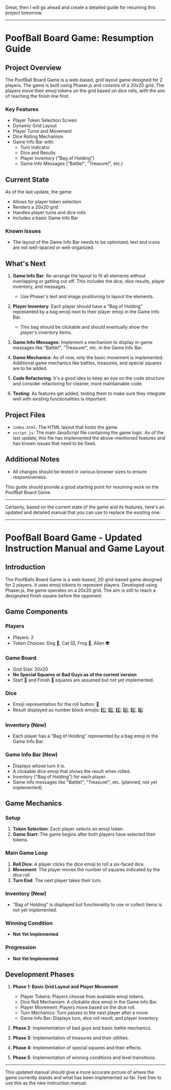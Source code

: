 Great, then I will go ahead and create a detailed guide for resuming this project tomorrow.

---

# PoofBall Board Game: Resumption Guide

## Project Overview

The PoofBall Board Game is a web-based, grid layout game designed for 2 players. The game is built using Phaser.js and consists of a 20x20 grid. The players move their emoji tokens on the grid based on dice rolls, with the aim of reaching the finish line first.

### Key Features

- Player Token Selection Screen
- Dynamic Grid Layout
- Player Turns and Movement
- Dice Rolling Mechanism
- Game Info Bar with:
  - Turn Indicator
  - Dice and Results
  - Player Inventory ("Bag of Holding")
  - Game Info Messages ("Battle!", "Treasure!", etc.)

## Current State

As of the last update, the game:

- Allows for player token selection
- Renders a 20x20 grid
- Handles player turns and dice rolls
- Includes a basic Game Info Bar

### Known Issues

- The layout of the Game Info Bar needs to be optimized; text and icons are not well-spaced or well-organized.
  
## What's Next

1. **Game Info Bar**: Re-arrange the layout to fit all elements without overlapping or getting cut off. This includes the dice, dice results, player inventory, and messages.
   - Use Phaser's text and image positioning to layout the elements.
  
2. **Player Inventory**: Each player should have a "Bag of Holding" represented by a bag emoji next to their player emoji in the Game Info Bar.
   - This bag should be clickable and should eventually show the player's inventory items.

3. **Game Info Messages**: Implement a mechanism to display in-game messages like "Battle!", "Treasure!", etc. in the Game Info Bar.

4. **Game Mechanics**: As of now, only the basic movement is implemented. Additional game mechanics like battles, treasures, and special squares are to be added.

5. **Code Refactoring**: It's a good idea to keep an eye on the code structure and consider refactoring for cleaner, more maintainable code.

6. **Testing**: As features get added, testing them to make sure they integrate well with existing functionalities is important.

## Project Files

- `index.html`: The HTML layout that hosts the game.
- `script.js`: The main JavaScript file containing the game logic. As of the last update, this file has implemented the above-mentioned features and has known issues that need to be fixed.

## Additional Notes

- All changes should be tested in various browser sizes to ensure responsiveness.

This guide should provide a good starting point for resuming work on the PoofBall Board Game.

---

Certainly, based on the current state of the game and its features, here's an updated and detailed manual that you can use to replace the existing one:

---

# PoofBall Board Game - Updated Instruction Manual and Game Layout

## Introduction

The PoofBalls Board Game is a web-based, 2D grid-based game designed for 2 players. It uses emoji tokens to represent players. Developed using Phaser.js, the game operates on a 20x20 grid. The aim is still to reach a designated finish square before the opponent.

## Game Components

### Players

- Players: 2
- Token Choices: Dog 🐶, Cat 🐱, Frog 🐸, Alien 👽

### Game Board

- Grid Size: 20x20
- **No Special Squares or Bad Guys as of the current version**
- Start 🏁 and Finish 🏁 squares are assumed but not yet implemented.

### Dice

- Emoji representation for the roll button: 🎲
- Result displayed as number block emojis: 1️⃣, 2️⃣, 3️⃣, 4️⃣, 5️⃣, 6️⃣

### Inventory (New)

- Each player has a "Bag of Holding" represented by a bag emoji in the Game Info Bar.
  
### Game Info Bar (New)

- Displays whose turn it is.
- A clickable dice emoji that shows the result when rolled.
- Inventory ("Bag of Holding") for each player.
- Game info messages like "Battle!", "Treasure!", etc. (planned, not yet implemented).

## Game Mechanics

### Setup

1. **Token Selection**: Each player selects an emoji token.
2. **Game Start**: The game begins after both players have selected their tokens.

### Main Game Loop

1. **Roll Dice**: A player clicks the dice emoji to roll a six-faced dice.
2. **Movement**: The player moves the number of squares indicated by the dice roll.
3. **Turn End**: The next player takes their turn.

### Inventory (New)

- "Bag of Holding" is displayed but functionality to use or collect items is not yet implemented.

### Winning Condition

- **Not Yet Implemented**

### Progression

- **Not Yet Implemented**

## Development Phases

1. **Phase 1: Basic Grid Layout and Player Movement**
    - Player Tokens: Players choose from available emoji tokens.
    - Dice Roll Mechanism: A clickable dice emoji in the Game Info Bar.
    - Player Movement: Players move based on the dice roll.
    - Turn Mechanics: Turn passes to the next player after a move.
    - Game Info Bar: Displays turn, dice roll result, and player inventory.

2. **Phase 2**: Implementation of bad guys and basic battle mechanics.
3. **Phase 3**: Implementation of treasures and their utilities.
4. **Phase 4**: Implementation of special squares and their effects.
5. **Phase 5**: Implementation of winning conditions and level transitions.

---

This updated manual should give a more accurate picture of where the game currently stands and what has been implemented so far. Feel free to use this as the new instruction manual.